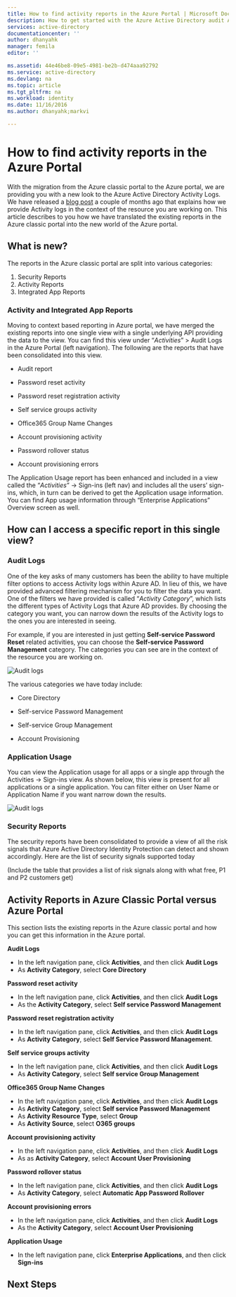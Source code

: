 ```yaml
---
title: How to find activity reports in the Azure Portal | Microsoft Docs
description: How to get started with the Azure Active Directory audit API
services: active-directory
documentationcenter: ''
author: dhanyahk
manager: femila
editor: ''

ms.assetid: 44e46be8-09e5-4981-be2b-d474aaa92792
ms.service: active-directory
ms.devlang: na
ms.topic: article
ms.tgt_pltfrm: na
ms.workload: identity
ms.date: 11/16/2016
ms.author: dhanyahk;markvi

---
```

# How to find activity reports in the Azure Portal

With the migration from the Azure classic portal to the Azure portal, we are providing you with a new look to the Azure Active Directory Activity Logs. We have released a [blog post](https://blogs.technet.microsoft.com/enterprisemobility/2016/11/08/azuread-weve-just-turned-on-detailed-auditing-and-sign-in-logs-in-the-new-azure-portal/) a couple of months ago that explains how we provide Activity logs in the context of the resource you are working on. This article describes to you how we have translated the existing reports in the Azure classic portal into the new world of the Azure portal.

## What is new?

The reports in the Azure classic portal are split into various categories:

1.	Security Reports
2.	Activity Reports
3.	Integrated App Reports

### Activity and Integrated App Reports

Moving to context based reporting in Azure portal, we have merged the existing reports into one single view with a single underlying API providing the data to the view. You can find this view under “*Activities*” > Audit Logs in the Azure Portal (left navigation). The following are the reports that have been consolidated into this view.

-	Audit report

- 	Password reset activity

- 	Password reset registration activity

- 	Self service groups activity

- 	Office365 Group Name Changes

- 	Account provisioning activity

- 	Password rollover status
- 	Account provisioning errors


The Application Usage report has been enhanced and included in a view called the “*Activities*” -> Sign-ins (left nav) and includes all the users’ sign-ins, which, in turn can be derived to get the Application usage information. You can find App usage information through “Enterprise Applications” Overview screen as well.

## How can I access a specific report in this single view?

### Audit Logs

One of the key asks of many customers has been the ability to have multiple filter options to access Activity logs within Azure AD. In lieu of this, we have provided advanced filtering mechanism for you to filter the data you want. One of the filters we have provided is called “*Activity Category*”, which lists the different types of Activity Logs that Azure AD provides. By choosing the category you want, you can narrow down the results of the Activity logs to the ones you are interested in seeing. 

For example, if you are interested in just getting **Self-service Password Reset** related activities, you can choose the **Self-service Password Management** category. The categories you can see are in the context of the resource you are working on.  


![Audit logs](./media/active-directory-reporting-migration/01.png "Audit logs")

 
The various categories we have today include:

- Core Directory

- Self-service Password Management

- Self-service Group Management

- Account Provisioning

### Application Usage

You can view the Application usage for all apps or a single app through the Activities -> Sign-ins view. As shown below, this view is present for all applications or a single application. You can filter either on User Name or Application Name if you want narrow down the results.
 

![Audit logs](./media/active-directory-reporting-migration/02.png "Audit logs")


### Security Reports

The security reports have been consolidated to provide a view of all the risk signals that Azure Active Directory Identity Protection can detect and shown accordingly. Here are the list of security signals supported today

(Include the table that provides a list of risk signals along with what free, P1 and P2 customers get)


## Activity Reports in Azure Classic Portal versus Azure Portal

This section lists the existing reports in the Azure classic portal and how you can get this information in the Azure portal.

**Audit Logs**

- In the left navigation pane, click **Activities**, and then click **Audit Logs**
- As **Activity Category**, select **Core Directory** 

**Password reset activity**

- In the left navigation pane, click **Activities**, and then click **Audit Logs**
- As the **Activity Category**, select **Self service Password Management** 

**Password reset registration activity**	

- In the left navigation pane, click **Activities**, and then click **Audit Logs**
- As **Activity Category**, select **Self Service Password Management**.

**Self service groups activity**	

- In the left navigation pane, click **Activities**, and then click **Audit Logs**
- As **Activity Category**, select **Self service Group Management**

**Office365 Group Name Changes**

- In the left navigation pane, click **Activities**, and then click **Audit Logs**
- As **Activity Category**, select **Self service Password Management**
- As **Activity Resource Type**, select **Group** 
- As **Activity Source**, select **O365 groups** 

**Account provisioning activity**	

- In the left navigation pane, click **Activities**, and then click **Audit Logs**
- As as **Activity Category**, select **Account User Provisioning**

**Password rollover status**	

- In the left navigation pane, click **Activities**, and then click **Audit Logs**
- As **Activity Category**, select **Automatic App Password Rollover**

**Account provisioning errors**

- In the left navigation pane, click **Activities**, and then click **Audit Logs**
- As the **Activity Category**, select **Account User Provisioning**

**Application Usage**

- In the left navigation pane,	click **Enterprise Applications**, and then click **Sign-ins**

## Next Steps

